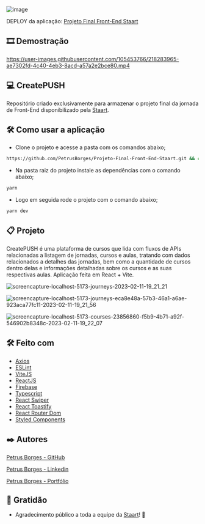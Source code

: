 ![image](https://user-images.githubusercontent.com/105453766/218283479-4cbfdfd3-7bd1-4745-bbdf-d4d31388c834.png)

DEPLOY da aplicação: [Projeto Final Front-End Staart](https://projeto-final-front-end-staart.netlify.app)

## 🎞 Demostração
https://user-images.githubusercontent.com/105453766/218283965-ae7302fd-4c40-4eb3-8acd-a57a2e2bce80.mp4

## 💻 CreatePUSH

Repositório criado exclusivamente para armazenar o projeto final da jornada de Front-End disponibilizado pela [Staart](https://staart.com).

## 🛠️ Como usar a aplicação

- Clone o projeto e acesse a pasta com os comandos abaixo;

```sh
https://github.com/PetrusBorges/Projeto-Final-Front-End-Staart.git && cd Projeto-Final-Front-End-Staart
```

- Na pasta raiz do projeto instale as dependências com o comando abaixo;

```sh
yarn
```

- Logo em seguida rode o projeto com o comando abaixo;

```sh
yarn dev
```

## 📋 Projeto

CreatePUSH é uma plataforma de cursos que lida com fluxos de APIs relacionadas a listagem de jornadas, cursos e aulas, tratando com dados relacionados a detalhes das jornadas, bem como a quantidade de cursos dentro delas e informações detalhadas sobre os cursos e as suas respectivas aulas.
Aplicação feita em React + Vite.

![screencapture-localhost-5173-journeys-2023-02-11-19_21_21](https://user-images.githubusercontent.com/105453766/218283530-a1e6d9cc-2a21-4d2f-b1fc-d7d8d59ee7a4.png)

![screencapture-localhost-5173-journeys-eca8e48a-57b3-46a1-a6ae-923aca77fc11-2023-02-11-19_21_56](https://user-images.githubusercontent.com/105453766/218283555-a602ecdc-6df2-4813-b1f9-39ac38cbed18.png)

![screencapture-localhost-5173-courses-23856860-f5b9-4b71-a92f-546902b8348c-2023-02-11-19_22_07](https://user-images.githubusercontent.com/105453766/218283560-b6ed3b0b-39e2-4bf6-8b40-3a75f392fd19.png)

## 🛠️ Feito com

- [Axios](https://axios-http.com/)
- [ESLint](https://eslint.org/)
- [ViteJS](https://vitejs.dev/)
- [ReactJS](https://reactjs.org/)
- [Firebase](https://firebase.google.com/)
- [Typescript](https://www.typescriptlang.org/)
- [React Swiper](https://swiperjs.com)
- [React Toastify](https://fkhadra.github.io/react-toastify/introduction)
- [React Router Dom](https://reactrouter.com/en/main)
- [Styled Components](https://styled-components.com/)

## ✒️ Autores

[Petrus Borges - GitHub](https://github.com/PetrusBorges)

[Petrus Borges - Linkedin](https://www.linkedin.com/in/petrusborgesmachado/)

[Petrus Borges - Portfólio](https://petrusborgesportfolio.netlify.app)

## 🎁 Gratidão

- Agradecimento público a toda a equipe da [Staart](https://staart.com)! 🤘
